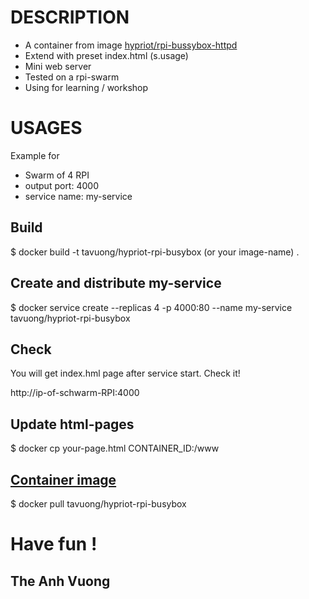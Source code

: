 DESCRIPTION
===========
- A container from image [hypriot/rpi-bussybox-httpd](https://hub.docker.com/r/hypriot/rpi-busybox-httpd/) 
- Extend with preset index.html (s.usage) 
- Mini web server 
- Tested on a rpi-swarm
- Using for learning / workshop 


USAGES
======
Example for 
- Swarm of 4 RPI
- output port: 4000
- service name: my-service

Build
-----
$ docker build -t tavuong/hypriot-rpi-busybox (or your image-name) .

Create and distribute my-service 
---------------------------------
$ docker service create --replicas 4 -p 4000:80 --name my-service tavuong/hypriot-rpi-busybox

Check
-----
You will get index.hml page after service start. Check it!

http://ip-of-schwarm-RPI:4000

Update html-pages
----------------
$ docker cp your-page.html CONTAINER_ID:/www

[Container image](https://hub.docker.com/r/tavuong/hypriot-rpi-busybox/)
-----------------
$ docker pull tavuong/hypriot-rpi-busybox


Have fun !
==========
The Anh Vuong
-------------
